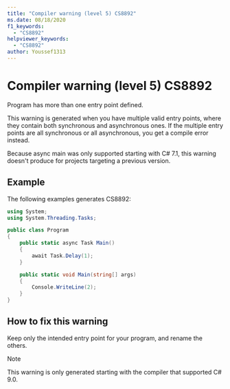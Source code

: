 ```yaml
---
title: "Compiler warning (level 5) CS8892"
ms.date: 08/18/2020
f1_keywords: 
  - "CS8892"
helpviewer_keywords: 
  - "CS8892"
author: Youssef1313
---
```


# Compiler warning (level 5) CS8892

Program has more than one entry point defined.

This warning is generated when you have multiple valid entry points, where they contain both synchronous and asynchronous ones. If the multiple entry points are all synchronous or all asynchronous, you get a compile error instead.

Because async main was only supported starting with C# 7.1, this warning doesn't produce for projects targeting a previous version.

## Example

The following examples generates CS8892:

```csharp
using System;
using System.Threading.Tasks;

public class Program
{
    public static async Task Main()
    {
        await Task.Delay(1);
    }

    public static void Main(string[] args)
    {
        Console.WriteLine(2);
    }
}
```

## How to fix this warning

Keep only the intended entry point for your program, and rename the others.

> [!NOTE]
> This warning is only generated starting with the compiler that supported C# 9.0.
